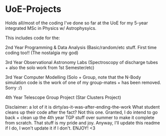 # UoE-Projects

Holds all/most of the coding I've done so far at the UoE for my 5-year integrated MSc in Physics w/ Astrophysyics.



This includes code for the:

2nd Year Programming & Data Analysis (Basic/random/etc stuff. First time coding too!! (The nostalgia my god) 

3rd Year Observational Astronomy Labs (Spectroscopy of discharge tubes + also the solo work from 1st Semester/etc)

3rd Year Computer Modelling (Solo + Group, note that the N-Body simulation code is the work of one of my group-mates + has been removed. Sorry :/) 

4th Year Telescope Group Project (Star Clusters Project)



Disclaimer: a lot of it is dirty/as-it-was-after-ending-the-work
What student cleans up their code after the fact? Not this one.
Granted, I do intend to go back + clean up the 4th year TGP stuff over summer to make it complete from scratch. That stuff is my pride and joy.
Anyway, I'll update this readme if I do, I won't update it if I don't.
ENJOY! <3 
